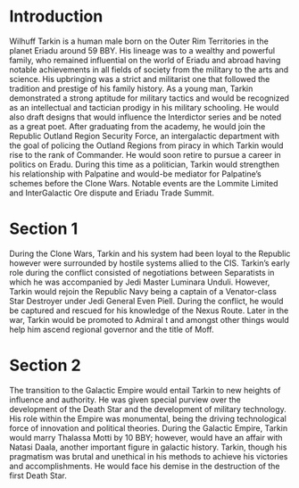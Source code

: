# Introduction

Wilhuff Tarkin is a human male born on the Outer Rim Territories in the planet Eriadu around 59 BBY.
His lineage was to a wealthy and powerful family, who remained influential on the world of Eriadu and abroad having notable achievements in all fields of society from the military to the arts and science.
His upbringing was a strict and militarist one that followed the tradition and prestige of his family history.
As a young man, Tarkin demonstrated a strong aptitude for military tactics and would be recognized as an intellectual and tactician prodigy in his military schooling.
He would also draft designs that would influence the Interdictor series and be noted as a great poet.
After graduating from the academy, he would join the Republic Outland Region Security Force, an intergalactic department with the goal of policing the Outland Regions from piracy in which Tarkin would rise to the rank of Commander.
He would soon retire to pursue a career in politics on Eradu.
During this time as a politician, Tarkin would strengthen his relationship with Palpatine and would-be mediator for Palpatine’s schemes before the Clone Wars.
Notable events are the Lommite Limited and InterGalactic Ore dispute and Eriadu Trade Summit.

# Section 1

During the Clone Wars, Tarkin and his system had been loyal to the Republic however were surrounded by hostile systems allied to the CIS.
Tarkin’s early role during the conflict consisted of negotiations between Separatists in which he was accompanied by Jedi Master Luminara Unduli.
However, Tarkin would rejoin the Republic Navy being a captain of a Venator-class Star Destroyer under Jedi General Even Piell.
During the conflict, he would be captured and rescued for his knowledge of the Nexus Route.
Later in the war, Tarkin would be promoted to Admiral t and amongst other things would help him ascend regional governor and the title of Moff.

# Section 2

The transition to the Galactic Empire would entail Tarkin to new heights of influence and authority.
He was given special purview over the development of the Death Star and the development of military technology.
His role within the Empire was monumental, being the driving technological force of innovation and political theories.
During the Galactic Empire, Tarkin would marry Thalassa Motti by 10 BBY; however, would have an affair with Natasi Daala, another important figure in galactic history.
Tarkin, though his pragmatism was brutal and unethical in his methods to achieve his victories and accomplishments.
He would face his demise in the destruction of the first Death Star.
